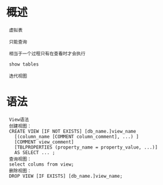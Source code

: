 
# 概述
     
     虚拟表 
     
     只能查询
     
     相当于一个过程只有在查看时才会执行
     
     show tables 
     
     迭代视图 

# 语法
     
     View语法
     创建视图：
     CREATE VIEW [IF NOT EXISTS] [db_name.]view_name 
       [(column_name [COMMENT column_comment], ...) ]
       [COMMENT view_comment]
       [TBLPROPERTIES (property_name = property_value, ...)]
       AS SELECT ... ;
     查询视图：
     select colums from view;
     删除视图：
     DROP VIEW [IF EXISTS] [db_name.]view_name;
     
     
